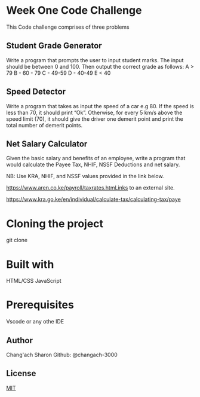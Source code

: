 # Week One Code Challenge

This Code challenge comprises of three problems

## Student Grade Generator
Write a program that prompts the user to input student marks. The input should be between 0 and 100. Then output the correct grade as follows:
A > 79
B - 60 - 79
C - 49-59
D - 40-49
E < 40

## Speed Detector
Write a program that takes as input the speed of a car e.g 80. If the speed is less than 70, it should print “Ok”. Otherwise, for every 5 km/s above the speed limit (70), it should give the driver one demerit point and print the total number of demerit points.


## Net Salary Calculator
Given the basic salary and benefits of an employee, write a program that would calculate the Payee Tax, NHIF, NSSF Deductions and net salary.

NB: Use KRA, NHIF, and NSSF values provided in the link below.

https://www.aren.co.ke/payroll/taxrates.htmLinks to an external site.  

https://www.kra.go.ke/en/individual/calculate-tax/calculating-tax/paye


# Cloning the project
git clone 

# Built with
HTML/CSS
JavaScript

# Prerequisites
Vscode or any othe IDE


## Author
Chang'ach Sharon
Github: @changach-3000

## License

[MIT](https://choosealicense.com/licenses/mit/)
